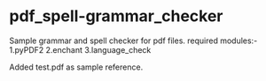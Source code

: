 # pdf_spell-grammar_checker
Sample grammar and spell checker for pdf files.
required modules:-
1.pyPDF2
2.enchant
3.language_check

Added test.pdf as sample reference.


